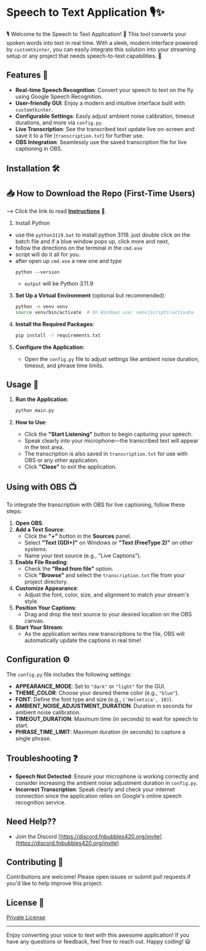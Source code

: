 # Speech to Text Application 🎙️✨

🎙️ Welcome to the Speech to Text Application! 📝 This tool converts your spoken words into text in real time. With a sleek, modern interface powered by `customtkinter`, you can easily integrate this solution into your streaming setup or any project that needs speech-to-text capabilities. 🌟

## Features 🚀
- **Real-time Speech Recognition**: Convert your speech to text on the fly using Google Speech Recognition.
- **User-friendly GUI**: Enjoy a modern and intuitive interface built with `customtkinter`.
- **Configurable Settings**: Easily adjust ambient noise calibration, timeout durations, and more via `config.py`.
- **Live Transcription**: See the transcribed text update live on-screen and save it to a file (`transcription.txt`) for further use.
- **OBS Integration**: Seamlessly use the saved transcription file for live captioning in OBS.

## Installation 🛠️

## 📥 How to Download the Repo (First-Time Users)

--> Click the link to read [**Instructions**](https://www.gitprojects.fnbubbles420.org/how-to-download-repos) 📄.

1. Install Python
- use the `python3119.bat` to install python 3119. just double click on the batch file and if a blue window pops up, click more and next,
- follow the directions on the terminal in the `cmd.exe`
- script will do it all for you.
- after open up `cmd.exe` a new one and type
  ```
  python --version
  ```
  - `output` will be Python 3.11.9

3. **Set Up a Virtual Environment** (optional but recommended):
    ```bash
    python -m venv venv
    source venv/bin/activate  # On Windows use: venv\Scripts\activate
    ```

4. **Install the Required Packages**:
    ```bash
    pip install -r requirements.txt
    ```

5. **Configure the Application**:
    - Open the `config.py` file to adjust settings like ambient noise duration, timeout, and phrase time limits.

## Usage 🎤

1. **Run the Application**:
    ```bash
    python main.py
    ```

2. **How to Use**:
    - Click the **"Start Listening"** button to begin capturing your speech.
    - Speak clearly into your microphone—the transcribed text will appear in the text area.
    - The transcription is also saved in `transcription.txt` for use with OBS or any other application.
    - Click **"Close"** to exit the application.

## Using with OBS 📺

To integrate the transcription with OBS for live captioning, follow these steps:

1. **Open OBS**.
2. **Add a Text Source**:
   - Click the **"+"** button in the **Sources** panel.
   - Select **"Text (GDI+)"** on Windows or **"Text (FreeType 2)"** on other systems.
   - Name your text source (e.g., "Live Captions").
3. **Enable File Reading**:
   - Check the **"Read from file"** option.
   - Click **"Browse"** and select the `transcription.txt` file from your project directory.
4. **Customize Appearance**:
   - Adjust the font, color, size, and alignment to match your stream's style.
5. **Position Your Captions**:
   - Drag and drop the text source to your desired location on the OBS canvas.
6. **Start Your Stream**:
   - As the application writes new transcriptions to the file, OBS will automatically update the captions in real time!

## Configuration ⚙️

The `config.py` file includes the following settings:

- **APPEARANCE_MODE**: Set to `"dark"` or `"light"` for the GUI.
- **THEME_COLOR**: Choose your desired theme color (e.g., `"blue"`).
- **FONT**: Define the font type and size (e.g., `('Helvetica', 10)`).
- **AMBIENT_NOISE_ADJUSTMENT_DURATION**: Duration in seconds for ambient noise calibration.
- **TIMEOUT_DURATION**: Maximum time (in seconds) to wait for speech to start.
- **PHRASE_TIME_LIMIT**: Maximum duration (in seconds) to capture a single phrase.

## Troubleshooting ❓

- **Speech Not Detected**: Ensure your microphone is working correctly and consider increasing the ambient noise adjustment duration in `config.py`.
- **Incorrect Transcription**: Speak clearly and check your internet connection since the application relies on Google's online speech recognition service.

## Need Help??
- Join the Discord [https://discord.fnbubbles420.org/invite](https://discord.fnbubbles420.org/invite)

## Contributing 🤝

Contributions are welcome! Please open issues or submit pull requests if you'd like to help improve this project.

## License 📄

[Private License](https://github.com/FNBUBBLES420-ORG/speech-to-text-help-disabled/blob/main/LICENSE.md)

---

Enjoy converting your voice to text with this awesome application! If you have any questions or feedback, feel free to reach out. Happy coding! 😃
